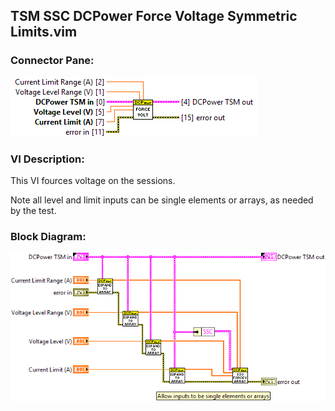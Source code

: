 ## **TSM SSC DCPower Force Voltage Symmetric Limits.vim**
### Connector Pane:
![alt text](/docs/images/Instrument%20Control/DCPower/TSM%20SSC%20DCPower%20Force%20Voltage%20Symmetric%20Limits.vimc.png "TSM SSC DCPower Force Voltage Symmetric Limits.vim connector pane")

### VI Description:
This VI fources voltage on the sessions.

Note all level and limit inputs can be single elements or arrays, as needed by the test.

### Block Diagram:
![alt text](/docs/images/Instrument%20Control/DCPower/TSM%20SSC%20DCPower%20Force%20Voltage%20Symmetric%20Limits.vimd.png "TSM SSC DCPower Force Voltage Symmetric Limits.vim block diagram")
